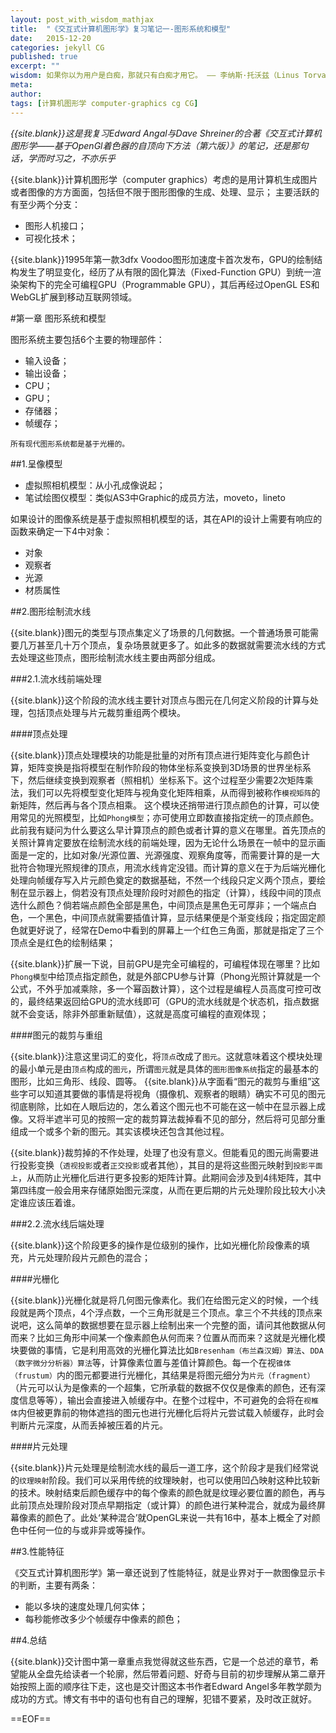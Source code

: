 ```yaml
---
layout: post_with_wisdom_mathjax
title:  "《交互式计算机图形学》复习笔记一-图形系统和模型"
date:   2015-12-20
categories: jekyll CG
published: true
excerpt: ""
wisdom: 如果你以为用户是白痴，那就只有白痴才用它。 —— 李纳斯·托沃兹（Linus Torvalds），LINUX之父
meta: 
author: 
tags: [计算机图形学 computer-graphics cg CG]
---
```


*{{site.blank}}这是我复习Edward Angal与Dave Shreiner的合著《交互式计算机图形学——基于OpenGl着色器的自顶向下方法（第六版）》的笔记，还是那句话，学而时习之，不亦乐乎*

{{site.blank}}计算机图形学（computer graphics）考虑的是用计算机生成图片或者图像的方方面面，包括但不限于图形图像的生成、处理、显示；
主要活跃的有至少两个分支：

* 图形人机接口；
* 可视化技术；

{{site.blank}}1995年第一款3dfx Voodoo图形加速度卡首次发布，GPU的绘制结构发生了明显变化，经历了从有限的固化算法（Fixed-Function GPU）到统一渲染架构下的完全可编程GPU（Programmable GPU），其后再经过OpenGL ES和WebGL扩展到移动互联网领域。

#第一章 图形系统和模型

图形系统主要包括6个主要的物理部件：

* 输入设备；
* 输出设备；
* CPU；
* GPU；
* 存储器；
* 帧缓存；

`所有现代图形系统都是基于光栅的。`

##1.呈像模型

* 虚拟照相机模型：从小孔成像说起；
* 笔试绘图仪模型：类似AS3中Graphic的成员方法，moveto，lineto

如果设计的图像系统是基于虚拟照相机模型的话，其在API的设计上需要有响应的函数来确定一下4中对象：

* 对象
* 观察者
* 光源
* 材质属性

##2.图形绘制流水线

{{site.blank}}图元的类型与顶点集定义了场景的几何数据。一个普通场景可能需要几万甚至几十万个顶点，复杂场景就更多了。如此多的数据就需要流水线的方式去处理这些顶点，图形绘制流水线主要由两部分组成。

###2.1.流水线前端处理

{{site.blank}}这个阶段的流水线主要针对顶点与图元在几何定义阶段的计算与处理，包括顶点处理与片元裁剪重组两个模块。

####顶点处理

{{site.blank}}顶点处理模块的功能是批量的对所有顶点进行矩阵变化与颜色计算，矩阵变换是指将模型在制作阶段的物体坐标系变换到3D场景的世界坐标系下，然后继续变换到观察者（照相机）坐标系下。这个过程至少需要2次矩阵乘法，我们可以先将模型变化矩阵与视角变化矩阵相乘，从而得到被称作`模视矩阵`的新矩阵，然后再与各个顶点相乘。
这个模块还捎带进行顶点颜色的计算，可以使用常见的光照模型，比如`Phong模型`；亦可使用立即数直接指定统一的顶点颜色。此前我有疑问为什么要这么早计算顶点的颜色或者计算的意义在哪里。首先顶点的关照计算肯定要放在绘制流水线的前端处理，因为无论什么场景在一帧中的显示画面是一定的，比如对象/光源位置、光源强度、观察角度等，而需要计算的是一大批符合物理光照规律的顶点，用流水线肯定没错。而计算的意义在于为后端光栅化处理向帧缓存写入片元颜色奠定的数据基础，不然一个线段只定义两个顶点，要绘制在显示器上，倘若没有顶点处理阶段时对颜色的指定（计算），线段中间的顶点选什么颜色？倘若端点颜色全部是黑色，中间顶点是黑色无可厚非；一个端点白色，一个黑色，中间顶点就需要插值计算，显示结果便是个渐变线段；指定固定颜色就更好说了，经常在Demo中看到的屏幕上一个红色三角面，那就是指定了三个顶点全是红色的绘制结果；

{{site.blank}}扩展一下说，目前GPU是完全可编程的，可编程体现在哪里？比如`Phong模型`中给顶点指定颜色，就是外部CPU参与计算（Phong光照计算就是一个公式，不外乎加减乘除，多一个幂函数计算），这个过程是编程人员高度可控可改的，最终结果返回给GPU的流水线即可（GPU的流水线就是个状态机，指点数据就不会变话，除非外部重新赋值），这就是高度可编程的直观体现；

####图元的裁剪与重组

{{site.blank}}注意这里词汇的变化，将`顶点`改成了`图元`。这就意味着这个模块处理的最小单元是由`顶点`构成的`图元`，所谓`图元`就是具体的`图形图像系统`指定的最基本的图形，比如三角形、线段、圆等。
{{site.blank}}从字面看“图元的裁剪与重组”这些字可以知道其要做的事情是将视角（摄像机、观察者的眼睛）确实不可见的图元彻底剔除，比如在人眼后边的，怎么着这个图元也不可能在这一帧中在显示器上成像。又将半遮半可见的按照一定的裁剪算法裁掉看不见的部分，然后将可见部分重组成一个或多个新的图元。其实该模块还包含其他过程。

{{site.blank}}裁剪掉的不作处理，处理了也没有意义。但能看见的图元尚需要进行投影变换（`透视投影`或者`正交投影`或者其他），其目的是将这些图元映射到`投影平面上`，从而防止光栅化后进行更多投影的矩阵计算。此期间会涉及到4纬矩阵，其中第四纬度一般会用来存储原始图元深度，从而在更后期的片元处理阶段比较大小决定谁应该压着谁。

###2.2.流水线后端处理

{{site.blank}}这个阶段更多的操作是位级别的操作，比如光栅化阶段像素的填充，片元处理阶段片元颜色的混合；

####光栅化

{{site.blank}}光栅化就是将几何图元像素化。我们在给图元定义的时候，一个线段就是两个顶点，4个浮点数，一个三角形就是三个顶点。拿三个不共线的顶点来说吧，这么简单的数据想要在显示器上绘制出来一个完整的面，请问其他数据从何而来？比如三角形中间某一个像素颜色从何而来？位置从而而来？这就是光栅化模块要做的事情，它是利用高效的光栅化算法比如`Bresenham（布兰森汉姆）算法`、`DDA（数字微分分析器）算法`等，计算像素位置与差值计算颜色。每一个在视`锥体（frustum）`内的图元都要进行光栅化，其结果是将图元细分为`片元（fragment）`（片元可以认为是像素的一个超集，它所承载的数据不仅仅是像素的颜色，还有深度信息等等），输出会直接进入帧缓存中。在整个过程中，不可避免的会将在`视椎体`内但被更靠前的物体遮挡的图元也进行光栅化后将片元尝试载入帧缓存，此时会判断片元深度，从而丢掉被压着的片元。

####片元处理

{{site.blank}}片元处理是绘制流水线的最后一道工序，这个阶段才是我们经常说的`纹理映射`阶段。我们可以采用传统的纹理映射，也可以使用凹凸映射这种比较新的技术。映射结束后颜色缓存中的每个像素的颜色就是纹理必要位置的颜色，再与此前顶点处理阶段对顶点早期指定（或计算）的颜色进行某种混合，就成为最终屏幕像素的颜色了。此处‘某种混合’就OpenGL来说一共有16中，基本上概全了对颜色中任何一位的与或非异或等操作。

##3.性能特征

《交互式计算机图形学》第一章还说到了性能特征，就是业界对于一款图像显示卡的判断，主要有两条：

* 能以多块的速度处理几何实体；
* 每秒能修改多少个帧缓存中像素的颜色；

##4.总结

{{site.blank}}交计图中第一章重点我觉得就这些东西，它是一个总述的章节，希望能从全盘先给读者一个轮廓，然后带着问题、好奇与目前的初步理解从第二章开始按照上面的顺序往下走，这也是交计图这本书作者Edward Angel多年教学颇为成功的方式。博文有书中的语句也有自己的理解，犯错不要紧，及时改正就好。
 





















[qicifangchen_baidu]:http://baike.baidu.com/link?url=XI8RIoMTxQa7NY8MYqHNJhLU7fpd8yDVvS1f8bGWQAQ2cZ1vOmDmq3HuvoxfbvBHfqxLRSTmuu0GbPMdmlz7na
==EOF==
